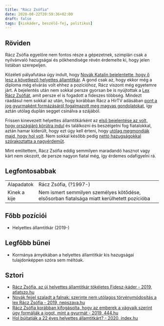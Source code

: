 ```yaml
---
title: "Rácz Zsófia"
date: 2020-08-22T20:59:36+02:00
draft: false
tags: [kiskáder, beszélő-fej, politikus]
---
```


## Röviden

Rácz Zsófia egyelőre nem fontos része a gépezetnek, szimplán csak a nyilvánvaló hazugságai és pökhendisége révén érdemelte ki, hogy jelen listában szerepeljen.

Közéleti pályafutása úgy indult, hogy [Novák Katalin bejelentette, hogy ő lesz a következő helyettes államtitkár](https://index.hu/belfold/2019/12/28/novak_katalin_thinking_emoji-dijas_magyarazatot_adott_a_racz_zsofia_kinevezese_koruli_hajcihore/). A gond csak az, hogy ekkor még a diploma még elvárás volt ehhez a pozícióhoz, Rácz viszont még egyetemre járt. A bejelentés után nem sokkal persze gyorsan be is nyújtottak a [Lex Rácz Zsófiát](https://444.hu/2019/12/10/megszavazta-a-parlament-hogy-racz-zsofia-diploma-nelkul-is-helyettes-allamtitkar-lehessen), amit persze el is fogadott a fideszes többség. Mindezt ráadásul nem sokkal az után, hogy korábban Rácz a HírTV adásában [pont a jog gyurmaként formázásáról fogalmazott meg magvas gondolatokat](https://444.hu/2019/12/05/racz-zsofia-korabban-kifogasolta-hogy-az-emberek-a-vagyaik-szerint-ugy-formaljak-a-jogot-mint-a-gyurmat), így aztán utólag duplán segget csinálva a szájából.

Frissen kinevezett helyettes államtitkárként az [első bejelentése az volt, hogy országjáró körútra indul](https://24.hu/kozelet/2020/01/16/racz-zsofia-fiatalokert-felelos-helyettes-allamtitkar-interju/) és találkozni és beszélgetni fog fiatalokkal, aztán hamar kiderült, hogy ezt úgy kell érteni, hogy [utólag megmondják majd, hogy hol volt](https://index.hu/belfold/2020/03/03/racz_zsofia_csalad-_es_ifjusagugyert_felelos_allamtitkar_hollet/). Nem sokkal később pedig [nettó hazugságokkal szórakoztatta a nagyérdeműt](https://index.hu/belfold/2020/03/03/racz_zsofia_facebook_hazugsag/).

Mint említettem, Rácz Zsófia eddig semmilyen maradandó hasznot vagy kárt nem okozott, de persze nagyon fiatal még, így érdemes odafigyelni rá.

## Legfontosabbak

|                           |                                                                                                         |
| :---                      | :----                                                                                                   |
| Alapadatok                | Rácz Zsófia, (?1997-)                                                                                   |
| Kinek a kije              | Nem ismert semmilyen személyes kötődése, elsősorban fiatalsága miatt kerülhetett pozícióba              |

## Főbb pozíciói

- Helyettes államtitkár (2019-)

## Legfőbb bűnei

- Kormánya árnyékában a helyettes államtitkár kis hazugságai tulajdonképpen szóra sem méltóak.

## Sztori

- [Rácz Zsófia, az új helyettes államtitkár tökéletes Fidesz-káder - 2019, atlatszo.hu](https://vastagbor.atlatszo.hu/2019/12/06/racz-zsofia-az-uj-helyettes-allamtitkar-tokeletes-fidesz-kader/)
- [Novák fejjel szaladt a falnak: szerinte nem utólagos törvénymódosítás a lex Rácz Zsófia - 2019, nepszava.hu](https://nepszava.hu/3061822_novak-fejjel-szaladt-a-falnak-szerinte-nem-utolagos-torvenymodositas-a-lex-racz-zsofia)
- [Rácz Zsófia korábban kifogásolta, hogy az emberek a vágyaik szerint úgy formálják a jogot, mint a gyurmát - 2019, 444.hu](https://444.hu/2019/12/05/racz-zsofia-korabban-kifogasolta-hogy-az-emberek-a-vagyaik-szerint-ugy-formaljak-a-jogot-mint-a-gyurmat)
- [Hol bújtatják a 22 éves helyettes államtitkárt? - 2020, index.hu](https://index.hu/belfold/2020/03/03/racz_zsofia_csalad-_es_ifjusagugyert_felelos_allamtitkar_hollet/)